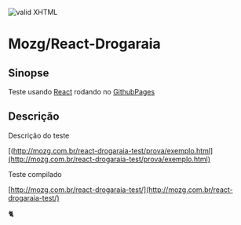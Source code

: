[checkmark]: https://raw.githubusercontent.com/mozgbrasil/mozgbrasil.github.io/master/assets/images/logos/logo_32_32.png "MOZG"

![valid XHTML][checkmark]

# Mozg/React-Drogaraia

## Sinopse

Teste usando [React](https://react.org/) rodando no [GithubPages](https://pages.github.com/ "GithubPages")

## Descrição

Descrição do teste

[(http://mozg.com.br/react-drogaraia-test/prova/exemplo.html](http://mozg.com.br/react-drogaraia-test/prova/exemplo.html)

Teste compilado

[http://mozg.com.br/react-drogaraia-test/](http://mozg.com.br/react-drogaraia-test/)

:cat2:
